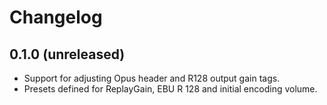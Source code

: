 # Changelog

## 0.1.0 (unreleased)

* Support for adjusting Opus header and R128 output gain tags.
* Presets defined for ReplayGain, EBU R 128 and initial encoding volume.
